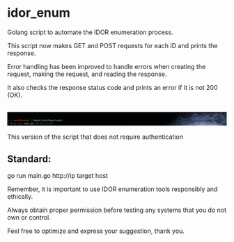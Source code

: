 # idor_enum

Golang script to automate the IDOR enumeration process.

This script now makes GET and POST requests for each ID and prints the response. 

Error handling has been improved to handle errors when creating the request, making the request, and reading the response. 

It also checks the response status code and prints an error if it is not 200 (OK).

<div align="center">
  <br/>
  <img src="https://github.com/washingtonP1974/idor_enum/blob/main/1.png" alt="1">
</div>


This version of the script that does not require authentication
 
##   Standard:

go run main.go http://ip target host



Remember, it is important to use IDOR enumeration tools responsibly and ethically. 

Always obtain proper permission before testing any systems that you do not own or control.

Feel free to optimize and express your suggestion, thank you.
